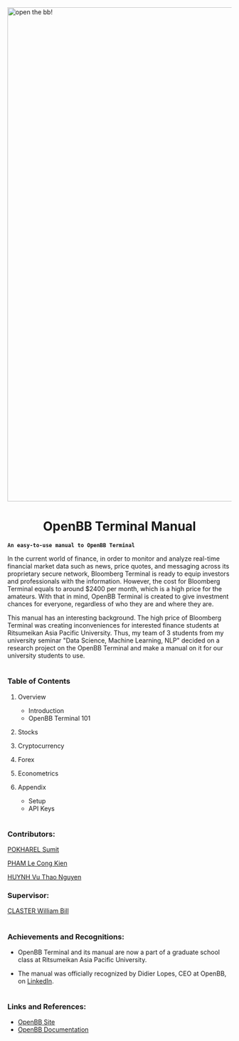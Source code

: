 <img width="1111" alt="open the bb!" src="https://user-images.githubusercontent.com/104295716/200641309-6e4eec24-7d70-4503-96e9-4ad57c5b9746.png">

<h1 align="center">OpenBB Terminal Manual</h1>

**`An easy-to-use manual to OpenBB Terminal`**

In the current world of finance, in order to monitor and analyze real-time financial market data such as news, price quotes, and messaging across its proprietary secure network, Bloomberg Terminal is ready to equip investors and professionals with the information. However, the cost for Bloomberg Terminal equals to around $2400 per month, which is a high price for the amateurs. With that in mind, OpenBB Terminal is created to give investment chances for everyone, regardless of who they are and where they are.

This manual has an interesting background. The high price of Bloomberg Terminal was creating inconveniences for interested finance students at Ritsumeikan Asia Pacific University. Thus, my team of 3 students from my university seminar "Data Science, Machine Learning, NLP" decided on a research project on the OpenBB Terminal and make a manual on it for our university students to use. 

#

### Table of Contents
1. Overview
   - Introduction
   - OpenBB Terminal 101
    
2. Stocks
  
3. Cryptocurrency
    
4. Forex

5. Econometrics

6. Appendix
   - Setup
   - API Keys

#

### Contributors:
<a href="mailto:psumit.sv@gmail.com">POKHAREL Sumit</a>

<a href="ph19l6jp@apu.ac.jp">PHAM Le Cong Kien</a>

<a href="hu19v6im@apu.ac.jp">HUYNH Vu Thao Nguyen</a>

### Supervisor:
<a href="mailto:wclaster@apu.ac.jp">CLASTER William Bill</a>

#

### Achievements and Recognitions:

- OpenBB Terminal and its manual are now a part of a graduate school class at Ritsumeikan Asia Pacific University.

- The manual was officially recognized by Didier Lopes, CEO at OpenBB, on [LinkedIn](https://www.linkedin.com/posts/didier-lopes_opensource-investment-finance-activity-6940677818812928001-lw80?utm_source=share&utm_medium=member_desktop).

#

### Links and References:
- [OpenBB Site](https://openbb.co/)
- [OpenBB Documentation](https://openbb.co/docs)
